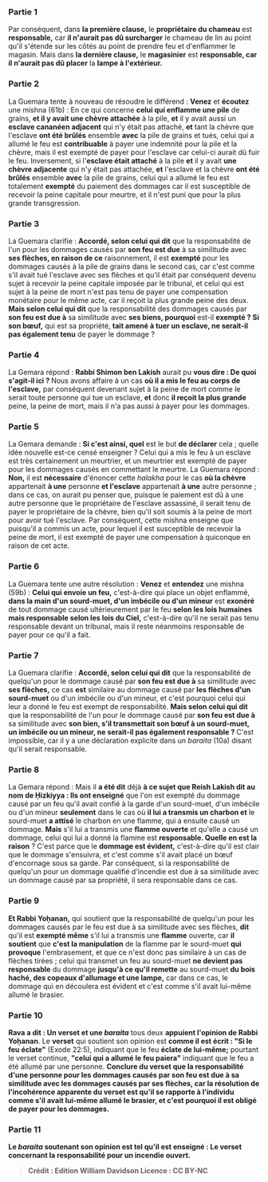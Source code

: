 
### Partie 1
Par conséquent, dans <b>la première clause,</b> le <b>propriétaire du chameau</b> est <b>responsable,</b> car <b>il n'aurait pas dû surcharger</b> le chameau de lin au point qu'il s'étende sur les côtés au point de prendre feu et d'enflammer le magasin. Mais dans <b>la dernière clause,</b> le <b>magasinier</b> est <b>responsable, car il n'aurait pas dû placer</b> la <b>lampe à l'extérieur.</b>

### Partie 2
La Guemara tente à nouveau de résoudre le différend : <b>Venez</b> et <b>écoutez</b> une mishna (61b) : En ce qui concerne <b>celui qui enflamme une pile</b> de grains, <b>et il y avait une chèvre attachée</b> à la pile, <b>et</b> il y avait aussi un <b>esclave cananéen adjacent</b> qui n'y était pas attaché, <b>et</b> tant la chèvre que l'esclave <b>ont été brûlés</b> ensemble <b>avec</b> la pile de grains et tués, celui qui a allumé le feu est <b>contribuable</b> à payer une indemnité pour la pile et la chèvre, mais il est exempté de payer pour l'esclave car celui-ci aurait dû fuir le feu. Inversement, si l'<b>esclave était attaché</b> à la pile <b>et</b> il y avait <b>une chèvre adjacente</b> qui n'y était pas attachée, <b>et</b> l'esclave et la chèvre <b>ont été brûlés</b> ensemble <b>avec</b> la pile de grains, celui qui a allumé le feu est totalement <b>exempté</b> du paiement des dommages car il est susceptible de recevoir la peine capitale pour meurtre, et il n'est puni que pour la plus grande transgression.

### Partie 3
La Guemara clarifie : <b>Accordé, selon celui qui dit</b> que la responsabilité de l'un pour les dommages causés par <b>son feu est due</b> à sa similitude avec <b>ses flèches, en raison de ce</b> raisonnement, il est <b>exempté</b> pour les dommages causés à la pile de grains dans le second cas, car c'est comme s'il avait tué l'esclave avec ses flèches et qu'il était par conséquent devenu sujet à recevoir la peine capitale imposée par le tribunal, et celui qui est sujet à la peine de mort n'est pas tenu de payer une compensation monétaire pour le même acte, car il reçoit la plus grande peine des deux. <b>Mais selon celui qui dit</b> que la responsabilité des dommages causés par <b>son feu est due à</b> sa similitude avec <b>ses biens, pourquoi</b> est-il <b>exempté ? Si son bœuf,</b> qui est sa propriété, <b>tait amené à tuer un esclave, ne serait-il pas également tenu</b> de payer le dommage ?

### Partie 4
La Gemara répond : <b>Rabbi Shimon ben Lakish</b> aurait pu <b>vous dire : De quoi s'agit-il ici ? </b> Nous avons affaire à un cas <b>où il a mis le feu au corps de l'esclave,</b> par conséquent devenant sujet à la peine de mort comme le serait toute personne qui tue un esclave, <b>et</b> donc <b>il reçoit la plus grande</b> peine, la peine de mort, mais il n'a pas aussi à payer pour les dommages.

### Partie 5
La Gemara demande : <b>Si c'est ainsi, quel</b> est le but <b>de déclarer</b> cela ; quelle idée nouvelle est-ce censé enseigner ? Celui qui a mis le feu à un esclave est très certainement un meurtrier, et un meurtrier est exempté de payer pour les dommages causés en commettant le meurtre. La Guemara répond : <b>Non,</b> il est <b>nécessaire</b> d'énoncer cette <i>halakha</i> pour le cas <b>où la chèvre</b> appartenait <b>à une</b> personne <b>et l'esclave</b> appartenait <b>à une</b> autre personne ; dans ce cas, on aurait pu penser que, puisque le paiement est dû à une autre personne que le propriétaire de l'esclave assassiné, il serait tenu de payer le propriétaire de la chèvre, bien qu'il soit soumis à la peine de mort pour avoir tué l'esclave. Par conséquent, cette mishna enseigne que puisqu'il a commis un acte, pour lequel il est susceptible de recevoir la peine de mort, il est exempté de payer une compensation à quiconque en raison de cet acte.

### Partie 6
La Guemara tente une autre résolution : <b>Venez</b> et <b>entendez</b> une mishna (59b) : <b>Celui qui envoie un feu,</b> c'est-à-dire qui place un objet enflammé, <b>dans la main d'un sourd-muet, d'un imbécile ou d'un mineur</b> est <b>exonéré</b> de tout dommage causé ultérieurement par le feu <b>selon les lois humaines mais responsable selon les lois du Ciel,</b> c'est-à-dire qu'il ne serait pas tenu responsable devant un tribunal, mais il reste néanmoins responsable de payer pour ce qu'il a fait.

### Partie 7
La Guemara clarifie : <b>Accordé, selon celui qui dit</b> que la responsabilité de quelqu'un pour le dommage causé par <b>son feu est due à</b> sa similitude avec <b>ses flèches,</b> ce cas <b>est</b> similaire au dommage causé par <b>les flèches d'un sourd-muet</b> ou d'un imbécile ou d'un mineur, et c'est pourquoi celui qui leur a donné le feu est exempt de responsabilité. <b>Mais selon celui qui dit</b> que la responsabilité de l'un pour le dommage causé par <b>son feu est due à</b> sa similitude avec <b>son bien, s'il transmettait son bœuf à un sourd-muet, un imbécile ou un mineur, ne serait-il pas également responsable ? </b> C'est impossible, car il y a une déclaration explicite dans un <i>baraita</i> (10a) disant qu'il serait responsable.

### Partie 8
La Gemara répond : Mais il <b>a été dit</b> déjà <b>à ce sujet que Reish Lakish dit au nom de Ḥizkiyya : Ils ont enseigné</b> que l'on est exempté du dommage causé par un feu qu'il avait confié à la garde d'un sourd-muet, d'un imbécile ou d'un mineur <b>seulement</b> dans le cas où <b>il lui a transmis un charbon et</b> le sourd-muet <b>a attisé</b> le charbon en une flamme, qui a ensuite causé un dommage. <b>Mais</b> s'il lui a transmis une <b>flamme ouverte</b> et qu'elle a causé un dommage, celui qui lui a donné la flamme est <b>responsable. Quelle en est la raison</b> ? C'est parce que le <b>dommage est évident,</b> c'est-à-dire qu'il est clair que le dommage s'ensuivra, et c'est comme s'il avait placé un bœuf d'encornage sous sa garde. Par conséquent, si la responsabilité de quelqu'un pour un dommage qualifié d'incendie est due à sa similitude avec un dommage causé par sa propriété, il sera responsable dans ce cas.

### Partie 9
<b>Et Rabbi Yoḥanan,</b> qui soutient que la responsabilité de quelqu'un pour les dommages causés par le feu est due à sa similitude avec ses flèches, <b>dit</b> qu'il est <b>exempté même</b> s'il lui a transmis une <b>flamme</b> ouverte, car <b>il soutient</b> que <b>c'est la manipulation</b> de la flamme par le sourd-muet <b>qui provoque</b> l'embrasement, et que ce n'est donc pas similaire à un cas de flèches tirées ; celui qui transmet un feu au sourd-muet <b>ne devient pas responsable</b> du dommage <b>jusqu'à ce qu'il remette</b> au sourd-muet <b>du bois haché, des copeaux d'allumage et une lampe,</b> car dans ce cas, le dommage qui en découlera est évident et c'est comme s'il avait lui-même allumé le brasier.

### Partie 10
<b>Rava a dit : Un verset et une <i>baraita</i></b> tous deux <b>appuient l'opinion de Rabbi Yoḥanan</b>. Le <b>verset</b> qui soutient son opinion est <b>comme il est écrit : "Si le feu éclate"</b> (Exode 22:5), indiquant que le feu <b>éclate de lui-même;</b> pourtant le verset continue, <b>"celui qui a allumé le feu paiera"</b> indiquant que le feu a été allumé par une personne. <b>Conclure du verset que la responsabilité d'une personne pour les dommages causés par <b>son feu est due à</b> sa similitude avec les dommages causés par <b>ses flèches,</b> car la résolution de l'incohérence apparente du verset est qu'il se rapporte à l'individu comme s'il avait lui-même allumé le brasier, et c'est pourquoi il est obligé de payer pour les dommages.

### Partie 11
Le <b><i>baraita</i></b> soutenant son opinion est <b>tel qu'il est enseigné : Le verset</b> concernant la responsabilité pour un incendie <b>ouvert</b>.

>Crédit : Edition William Davidson
>Licence : CC BY-NC